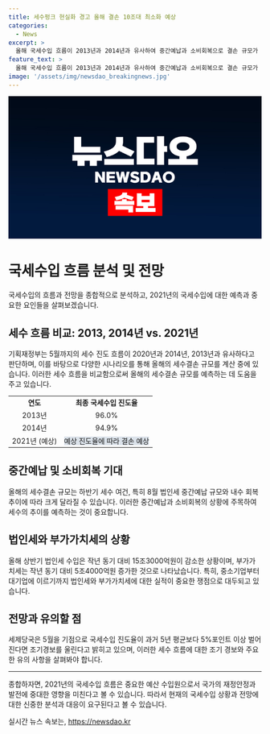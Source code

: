 ```yaml
---
title: 세수펑크 현실화 경고 올해 결손 10조대 최소화 예상
categories:
  - News
excerpt: >
  올해 국세수입 흐름이 2013년과 2014년과 유사하여 중간예납과 소비회복으로 결손 규모가 10조원대로 예상되며, 가능성에 따라 최대 20조원대까지도 열어놓고 있다. 1~5월 국세는 151조원으로 작년보다 9조1000억원 적고, 법인세의 예산 대비 진도율은 36.5%이다. 특히 대기업부터 중소기업까지 법인세 납부가 부진하며, 중간예납과 내수회복이 관건으로 8월 중간예납 규모와 부가가치세 수입이 세수에 긍정적인 영향을 줄 것으로 전망된다.
feature_text: >
  올해 국세수입 흐름이 2013년과 2014년과 유사하여 중간예납과 소비회복으로 결손 규모가 10조원대로 예상되며, 가능성에 따라 최대 20조원대까지도 열어놓고 있다. 1~5월 국세는 151조원으로 작년보다 9조1000억원 적고, 법인세의 예산 대비 진도율은 36.5%이다. 특히 대기업부터 중소기업까지 법인세 납부가 부진하며, 중간예납과 내수회복이 관건으로 8월 중간예납 규모와 부가가치세 수입이 세수에 긍정적인 영향을 줄 것으로 전망된다.
image: '/assets/img/newsdao_breakingnews.jpg'
---
```


<p><img src="/assets/img/newsdao_breakingnews.jpg" alt="koreaapp 속보" /></p>

<h1>국세수입 흐름 분석 및 전망</h1>

<p data-ke-size="size16">국세수입의 흐름과 전망을 종합적으로 분석하고, 2021년의 국세수입에 대한 예측과 중요한 요인들을 살펴보겠습니다.</p>

<h2>세수 흐름 비교: 2013, 2014년 vs. 2021년</h2>

<p data-ke-size="size16">기획재정부는 5월까지의 세수 진도 흐름이 2020년과 2014년, 2013년과 유사하다고 판단하며, 이를 바탕으로 다양한 시나리오를 통해 올해의 세수결손 규모를 계산 중에 있습니다. 이러한 세수 흐름을 비교함으로써 올해의 세수결손 규모를 예측하는 데 도움을 주고 있습니다.</p>

<table>
  <tr>
    <td style="text-align: center; height: 17px;"><b>연도</b></td>
    <td style="text-align: center; height: 17px;"><b>최종 국세수입 진도율</b></td>
  </tr>
  <tr>
    <td style="text-align: center; height: 17px;">2013년</td>
    <td style="text-align: center; height: 17px;">96.0%</td>
  </tr>
  <tr>
    <td style="text-align: center; height: 17px;">2014년</td>
    <td style="text-align: center; height: 17px;">94.9%</td>
  </tr>
  <tr>
    <td style="text-align: center; height: 17px;">2021년 (예상)</td>
    <td style="text-align: center; height: 17px;"><span style="background-color: #21538527;">예상 진도율에 따라 결손 예상</span></td>
  </tr>
</table>

<h2>중간예납 및 소비회복 기대</h2>

<p data-ke-size="size16">올해의 세수결손 규모는 하반기 세수 여건, 특히 8월 법인세 중간예납 규모와 내수 회복 추이에 따라 크게 달라질 수 있습니다. 이러한 중간예납과 소비회복의 상황에 주목하여 세수의 추이를 예측하는 것이 중요합니다.</p>

<h2>법인세와 부가가치세의 상황</h2>

<p data-ke-size="size16">올해 상반기 법인세 수입은 작년 동기 대비 15조3000억원이 감소한 상황이며, 부가가치세는 작년 동기 대비 5조4000억원 증가한 것으로 나타났습니다. 특히, 중소기업부터 대기업에 이르기까지 법인세와 부가가치세에 대한 실적이 중요한 쟁점으로 대두되고 있습니다.</p>

<h2>전망과 유의할 점</h2>

<p data-ke-size="size16">세제당국은 5월을 기점으로 국세수입 진도율이 과거 5년 평균보다 5%포인트 이상 벌어진다면 조기경보를 울린다고 밝히고 있으며, 이러한 세수 흐름에 대한 조기 경보와 주요한 유의 사항을 살펴봐야 합니다.</p>

<hr>

<p data-ke-size="size16">종합하자면, 2021년의 국세수입 흐름은 중요한 예산 수입원으로서 국가의 재정안정과 발전에 중대한 영향을 미친다고 볼 수 있습니다. 따라서 현재의 국세수입 상황과 전망에 대한 신중한 분석과 대응이 요구된다고 볼 수 있습니다.</p>
실시간 뉴스 속보는, <a href="https://newsdao.kr" rel="dofollow">https://newsdao.kr</a>


